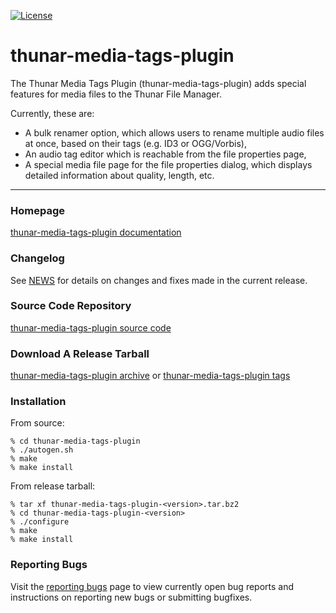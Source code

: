 [![License](https://img.shields.io/badge/License-GPL%20v2-blue.svg)](https://gitlab.xfce.org/thunar-plugins/thunar-media-tags-plugin/-/blob/master/COPYING)

thunar-media-tags-plugin
====================

 The Thunar Media Tags Plugin (thunar-media-tags-plugin) adds special features for media files to the Thunar File Manager.

Currently, these are:

  * A bulk renamer option, which allows users to rename multiple audio files at once, based on their tags (e.g. ID3 or OGG/Vorbis),
  * An audio tag editor which is reachable from the file properties page,
  * A special media file page for the file properties dialog, which displays detailed information about quality, length, etc.

----

### Homepage

[thunar-media-tags-plugin documentation](https://docs.xfce.org/xfce/thunar/media-tags)

### Changelog

See [NEWS](https://gitlab.xfce.org/thunar-plugins/thunar-media-tags-plugin/-/blob/master/NEWS) for details on changes and fixes made in the current release.

### Source Code Repository

[thunar-media-tags-plugin source code](https://gitlab.xfce.org/thunar-plugins/thunar-media-tags-plugin)

### Download A Release Tarball

[thunar-media-tags-plugin archive](https://archive.xfce.org/src/thunar-plugins/thunar-media-tags-plugin)
    or
[thunar-media-tags-plugin tags](https://gitlab.xfce.org/thunar-plugins/thunar-media-tags-plugin/-/tags)
### Installation

From source: 

    % cd thunar-media-tags-plugin
    % ./autogen.sh
    % make
    % make install

From release tarball:

    % tar xf thunar-media-tags-plugin-<version>.tar.bz2
    % cd thunar-media-tags-plugin-<version>
    % ./configure
    % make
    % make install

### Reporting Bugs

Visit the [reporting bugs](https://docs.xfce.org/xfce/thunar/thunar-media-tags-plugin/bugs) page to view currently open bug reports and instructions on reporting new bugs or submitting bugfixes.


